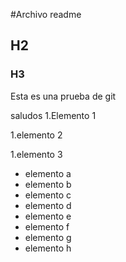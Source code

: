 #Archivo readme

## H2

### H3
Esta es una prueba de git

saludos
1.Elemento 1 

1.elemento 2

1.elemento 3
  + elemento a
  + elemento b
  + elemento c
  + elemento d
  + elemento e
  + elemento f
  + elemento g
  + elemento h
